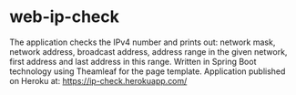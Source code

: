# web-ip-check

The application checks the IPv4 number and prints out: network mask, network address, broadcast address, address range in the given network, first address and last address in this range. Written in Spring Boot technology using Theamleaf for the page template. Application published on Heroku at: https://ip-check.herokuapp.com/
